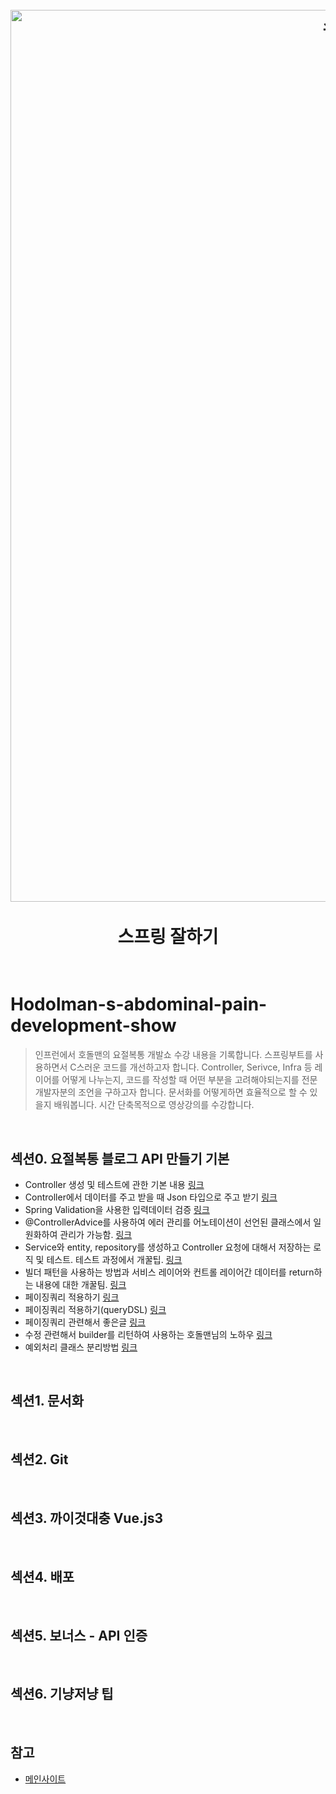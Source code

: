 <h1 align="center">
  <br>
  <img width="1427" alt="스크린샷 2022-10-24 오전 2 46 06" src="https://user-images.githubusercontent.com/91730236/197407574-e96b01bf-7b55-4f37-a31c-c96c5d150447.png">
  <br>
  <br>
  스프링 잘하기
  <br>
  <br>
</h1>


# Hodolman-s-abdominal-pain-development-show

> 인프런에서 호돌맨의 요절복통 개발쇼 수강 내용을 기록합니다.
> 스프링부트를 사용하면서 C스러운 코드를 개선하고자 합니다.
> Controller, Serivce, Infra 등 레이어를 어떻게 나누는지, 코드를 작성할 때 어떤 부분을 고려해야되는지를 전문 개발자분의 조언을 구하고자 합니다.
> 문서화를 어떻게하면 효율적으로 할 수 있을지 배워봅니다.
> 시간 단축목적으로 영상강의를 수강합니다.


<br/>

##  섹션0. 요절복통 블로그 API 만들기 기본
- Controller 생성 및 테스트에 관한 기본 내용 [링크](https://github.com/t0e8r1r4y/Hodolman-s-abdominal-pain-development-show/pull/2)
- Controller에서 데이터를 주고 받을 때 Json 타입으로 주고 받기 [링크](https://github.com/t0e8r1r4y/Hodolman-s-abdominal-pain-development-show/pull/4)
- Spring Validation을 사용한 입력데이터 검증 [링크](https://github.com/t0e8r1r4y/Hodolman-s-abdominal-pain-development-show/pull/6)
- @ControllerAdvice를 사용하여 에러 관리를 어노테이션이 선언된 클래스에서 일원화하여 관리가 가능함. [링크](https://github.com/t0e8r1r4y/Hodolman-s-abdominal-pain-development-show/pull/8)
- Service와 entity, repository를 생성하고 Controller 요청에 대해서 저장하는 로직 및 테스트. 테스트 과정에서  개꿀팁. [링크](https://github.com/t0e8r1r4y/Hodolman-s-abdominal-pain-development-show/pull/10)
- 빌더 패턴을 사용하는 방법과 서비스 레이어와 컨트롤 레이어간 데이터를 return하는 내용에 대한 개꿀팀. [링크](https://github.com/t0e8r1r4y/Hodolman-s-abdominal-pain-development-show/pull/12)
- 페이징쿼리 적용하기 [링크](https://github.com/t0e8r1r4y/Hodolman-s-abdominal-pain-development-show/pull/20)
- 페이징쿼리 적용하기(queryDSL) [링크](https://github.com/t0e8r1r4y/Hodolman-s-abdominal-pain-development-show/pull/22)
- 페이징쿼리 관련해서 좋은글 [링크](https://ict-nroo.tistory.com/117)
- 수정 관련해서 builder를 리턴하여 사용하는 호돌맨님의 노하우 [링크](https://github.com/t0e8r1r4y/Hodolman-s-abdominal-pain-development-show/pull/24)
- 예외처리 클래스 분리방법 [링크](https://github.com/t0e8r1r4y/Hodolman-s-abdominal-pain-development-show/pull/28)

<br/>

## 섹션1. 문서화

<br/>

## 섹션2. Git

<br/>

## 섹션3. 까이것대충 Vue.js3

<br/>


## 섹션4. 배포

<br/>

## 섹션5. 보너스 - API 인증

<br/>

## 섹션6. 기냥저냥 팁


<br/>

## 참고
- [메인사이트](https://www.inflearn.com/course/%ED%98%B8%EB%8F%8C%EB%A7%A8-%EC%9A%94%EC%A0%88%EB%B3%B5%ED%86%B5-%EA%B0%9C%EB%B0%9C%EC%87%BC#reviews)
